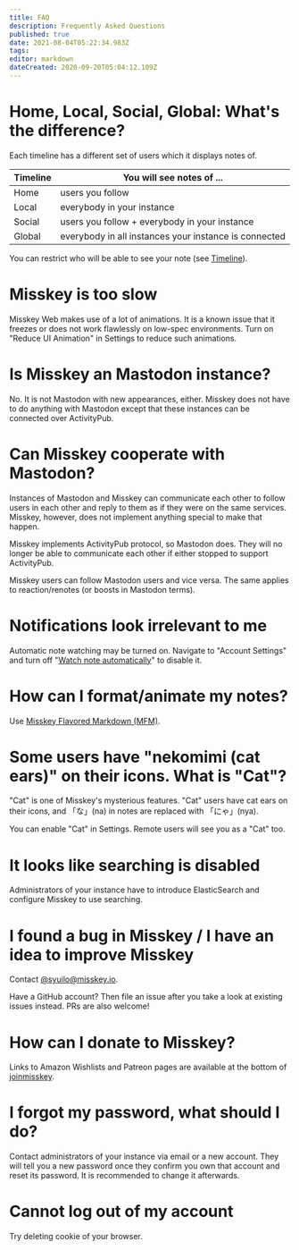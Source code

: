 ```yaml
---
title: FAQ
description: Frequently Asked Questions
published: true
date: 2021-08-04T05:22:34.983Z
tags: 
editor: markdown
dateCreated: 2020-09-20T05:04:12.109Z
---
```


<!-- This translation is based on https://misskey.wiki/faq#%E8%87%AA%E5%88%86%E3%81%AB%E9%96%A2%E4%BF%82%E3%81%AE%E3%81%AA%E3%81%84%E9%80%9A%E7%9F%A5%E3%81%8C%E5%B1%8A%E3%81%8F as of Sep 20, 2020 -->

# Home, Local, Social, Global: What's the difference?

Each timeline has a different set of users which it displays notes of.

|Timeline|You will see notes of ...|
|---|---|
|Home|users you follow|
|Local|everybody in your instance|
|Social|users you follow + everybody in your instance|
|Global|everybody in all instances your instance is connected|

You can restrict who will be able to see your note (see [Timeline](/en/tl)).

# Misskey is too slow

Misskey Web makes use of a lot of animations. It is a known issue that it freezes or does not work flawlessly on low-spec environments. Turn on "Reduce UI Animation" in Settings to reduce such animations.

# Is Misskey an Mastodon instance?

No. It is not Mastodon with new appearances, either. Misskey does not have to do anything with Mastodon except that these instances can be connected over ActivityPub.

# Can Misskey cooperate with Mastodon?

Instances of Mastodon and Misskey can communicate each other to follow users in each other and reply to them as if they were on the same services. Misskey, however, does not implement anything special to make that happen. 

Misskey implements ActivityPub protocol, so Mastodon does. They will no longer be able to communicate each other if either stopped to support ActivityPub.

Misskey users can follow Mastodon users and vice versa. The same applies to reaction/renotes (or boosts in Mastodon terms).

# Notifications look irrelevant to me 

Automatic note watching may be turned on. Navigate to "Account Settings" and turn off "[Watch note automatically](/en/watch)" to disable it.

# How can I format/animate my notes?

Use [Misskey Flavored Markdown (MFM)](/en/mfm).

# Some users have "nekomimi (cat ears)" on their icons. What is "Cat"?

"Cat" is one of Misskey's mysterious features. "Cat" users have cat ears on their icons, and 「な」(na) in notes are replaced with 「にゃ」(nya).

You can enable "Cat" in Settings. Remote users will see you as a "Cat" too. 

# It looks like searching is disabled
<!-- Original title: 「検索機能はインスタンスの設定で無効になっています。」-->

Administrators of your instance have to introduce ElasticSearch and configure Misskey to use searching.

# I found a bug in Misskey / I have an idea to improve Misskey

<!-- removed @aqz-san as the account was not found on misskey.io -->
Contact [@syuilo@misskey.io](https://misskey.io/@syuilo).

Have a GitHub account? Then file an issue after you take a look at existing issues instead. PRs are also welcome!

# How can I donate to Misskey?

Links to Amazon Wishlists and Patreon pages are available at the bottom of [joinmisskey](https://join.misskey.page/en/).

# I forgot my password, what should I do?

Contact administrators of your instance via email or a new account. They will tell you a new password once they confirm you own that account and reset its password. It is recommended to change it afterwards.

# Cannot log out of my account

Try deleting cookie of your browser.